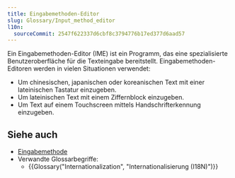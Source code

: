 ```yaml
---
title: Eingabemethoden-Editor
slug: Glossary/Input_method_editor
l10n:
  sourceCommit: 2547f622337d6cbf8c3794776b17ed377d6aad57
---
```


Ein Eingabemethoden-Editor (IME) ist ein Programm, das eine spezialisierte Benutzeroberfläche für die Texteingabe bereitstellt. Eingabemethoden-Editoren werden in vielen Situationen verwendet:

- Um chinesischen, japanischen oder koreanischen Text mit einer lateinischen Tastatur einzugeben.
- Um lateinischen Text mit einem Ziffernblock einzugeben.
- Um Text auf einem Touchscreen mittels Handschrifterkennung einzugeben.

## Siehe auch

- [Eingabemethode](https://en.wikipedia.org/wiki/Input_method)
- Verwandte Glossarbegriffe:
  - {{Glossary("Internationalization", "Internationalisierung (I18N)")}}
